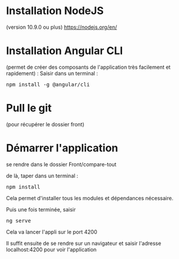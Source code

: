 Installation NodeJS
====================
(version 10.9.0 ou plus) 
https://nodejs.org/en/

Installation Angular CLI 
========================
(permet de créer des composants de l'application très facilement et rapidement) :
	Saisir dans un terminal : 
<pre>npm install -g @angular/cli</pre>

Pull le git 
===========
(pour récupérer le dossier front)

Démarrer l'application
======================
se rendre dans le dossier Front/compare-tout

de là, taper dans un terminal :
<pre>npm install</pre>
Cela permet d'installer tous les modules et dépendances nécessaire.

Puis une fois terminée, saisir <pre>ng serve</pre> 
Cela va lancer l'appli sur le port 4200

Il suffit ensuite de se rendre sur un navigateur et saisir l'adresse localhost:4200 pour voir l'application
